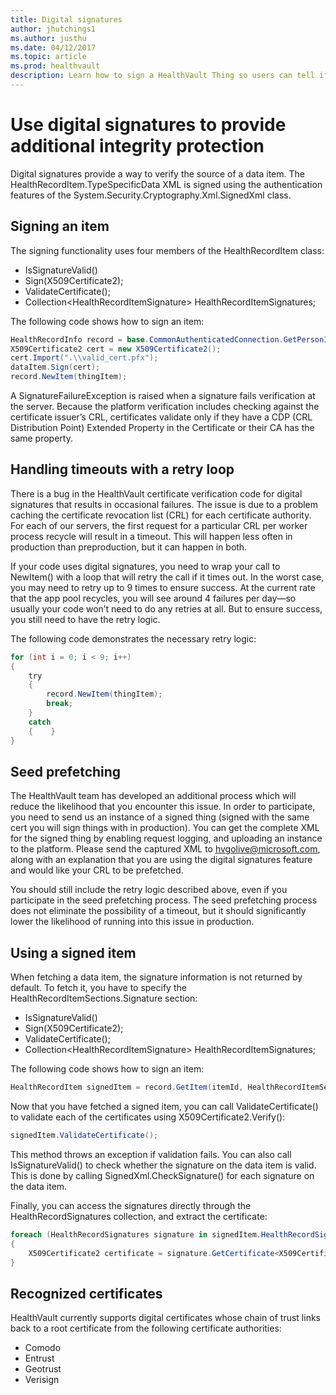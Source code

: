 ```yaml
---
title: Digital signatures
author: jhutchings1
ms.author: justhu
ms.date: 04/12/2017
ms.topic: article
ms.prod: healthvault
description: Learn how to sign a HealthVault Thing so users can tell if it's been tampered with.
---
```



Use digital signatures to provide additional integrity protection
==================

Digital signatures provide a way to verify the source of a data item. The HealthRecordItem.TypeSpecificData XML is signed using the authentication features of the System.Security.Cryptography.Xml.SignedXml class.

Signing an item
---------------

The signing functionality uses four members of the HealthRecordItem class:

-   IsSignatureValid()
-   Sign(X509Certificate2);
-   ValidateCertificate();
-   Collection&lt;HealthRecordItemSignature&gt; HealthRecordItemSignatures;

The following code shows how to sign an item:

```cs
HealthRecordInfo record = base.CommonAuthenticatedConnection.GetPersonInfo().GetSelfRecord();
X509Certificate2 cert = new X509Certificate2();
cert.Import(".\\valid_cert.pfx");
dataItem.Sign(cert);
record.NewItem(thingItem);
```

A SignatureFailureException is raised when a signature fails verification at the server. Because the platform verification includes checking against the certificate issuer’s CRL, certificates validate only if they have a CDP (CRL Distribution Point) Extended Property in the Certificate or their CA has the same property.

Handling timeouts with a retry loop
-----------------------------------

There is a bug in the HealthVault certificate verification code for digital signatures that results in occasional failures. The issue is due to a problem caching the certificate revocation list (CRL) for each certificate authority. For each of our servers, the first request for a particular CRL per worker process recycle will result in a timeout. This will happen less often in production than preproduction, but it can happen in both.

If your code uses digital signatures, you need to wrap your call to NewItem() with a loop that will retry the call if it times out. In the worst case, you may need to retry up to 9 times to ensure success. At the current rate that the app pool recycles, you will see around 4 failures per day—so usually your code won’t need to do any retries at all. But to ensure success, you still need to have the retry logic.

The following code demonstrates the necessary retry logic:

```cs
for (int i = 0; i < 9; i++)
{    
    try    
    {        
        record.NewItem(thingItem);
        break;
    }    
    catch
    {    }
} 
```

Seed prefetching
----------------

The HealthVault team has developed an additional process which will reduce the likelihood that you encounter this issue. In order to participate, you need to send us an instance of a signed thing (signed with the same cert you will sign things with in production). You can get the complete XML for the signed thing by enabling request logging, and uploading an instance to the platform. Please send the captured XML to <hvgolive@microsoft.com>, along with an explanation that you are using the digital signatures feature and would like your CRL to be prefetched.

You should still include the retry logic described above, even if you participate in the seed prefetching process. The seed prefetching process does not eliminate the possibility of a timeout, but it should significantly lower the likelihood of running into this issue in production.

Using a signed item
-------------------

When fetching a data item, the signature information is not returned by default. To fetch it, you have to specify the HealthRecordItemSections.Signature section:

-   IsSignatureValid()
-   Sign(X509Certificate2);
-   ValidateCertificate();
-   Collection&lt;HealthRecordItemSignature&gt; HealthRecordItemSignatures;

The following code shows how to sign an item:

```cs
HealthRecordItem signedItem = record.GetItem(itemId, HealthRecordItemSections.Core | HealthRecordItemSections.Xml | HealthRecordItemSections.Signature);
```
Now that you have fetched a signed item, you can call ValidateCertificate() to validate each of the certificates using X509Certificate2.Verify():

```cs
signedItem.ValidateCertificate();
```
This method throws an exception if validation fails. You can also call IsSignatureValid() to check whether the signature on the data item is valid. This is done by calling SignedXml.CheckSignature() for each signature on the data item.

Finally, you can access the signatures directly through the HealthRecordSignatures collection, and extract the certificate:

```cs
foreach (HealthRecordSignatures signature in signedItem.HealthRecordSignatures) 
{    
    X509Certificate2 certificate = signature.GetCertificate<X509Certificate2>(); 
}
```
Recognized certificates
-----------------------

HealthVault currently supports digital certificates whose chain of trust links back to a root certificate from the following certificate authorities:

-   Comodo
-   Entrust
-   Geotrust
-   Verisign
